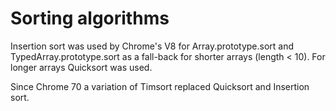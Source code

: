 # Sorting algorithms

Insertion sort was used by Chrome's V8 for Array.prototype.sort and TypedArray.prototype.sort as a fall-back for shorter arrays (length < 10). For longer arrays Quicksort was used.

Since Chrome 70 a variation of Timsort replaced Quicksort and Insertion sort.